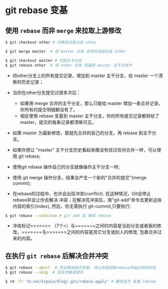 # git rebase 变基
## 使用 `rebase` 而非 `merge` 来拉取上游修改
```bash
$ git checkout other # 切换到当前分支 other

$ git merge master  # 将 master 分支 合并的当前分支 other

$ git checkout master # 切到主干分支
$ git rebase other  # 将 other 分支 变基到 master 主干分支中
```
* 将other分支上的所有提交记录，增加到 master 主干分支，给 master 一个清晰的历史记录；

* 当你在other分支提交过很多次后：
  * 如果用 merge 合并的主干分支，那么只能给 master 增加一条合并记录，你所有的提交明细都没有了。  
  * 相反使用 rebase 变基到 master 主干分支，你的所有提交记录都转给了 master，提交的每条记录都清晰可见。
* 如果 master 为最新修改，那就先合并的自己的分支，再 rebase 到主干分支。
* 如果你想让 "master" 主干分支历史看起来像没有经过任何合并一样，可以使用 git rebase;
* 使用git rebase 操作自己的分支就像操作主干分支一样;
* 使用 git merge 操作分支，结果会产生一个新的"合并的提交"(merge commit);
* 在rebase的过程中，也许会出现冲突(conflict). 在这种情况，Git会停止rebase并会让你去解决 冲突；在解决完冲突后，用"git-add"命令去更新这些内容的索引(index), 然后，你无需执行 git-commit,只要执行:

```bash
$ git rebase --continue # git add 后 继续 rebase
```
* 冲突标记<<<<<<< （7个<）与=======之间的内容是当前分支或者我的修改，=======与>>>>>>>之间的内容是其它分支或别人的修改, 包裹合并过来的内容。

## 在执行 `git rebase` 后解决合并冲突

```bash
$ git rebase --abort  # 完全取消这次变基, 终止后会回到rebase开始之前的状态
$ git rebase --skip  # 完全忽略该提交

$ rm -fr "D:/workspace/blog/.git/rebase-apply" # 删除这次 变基 rebase
```
